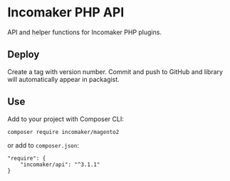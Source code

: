 # Incomaker PHP API

API and helper functions for Incomaker PHP plugins.

## Deploy

Create a tag with version number. 
Commit and push to GitHub and library will automatically appear in packagist.

## Use

Add to your project with Composer CLI:

    composer require incomaker/magento2

or add to `composer.json`:

```
"require": {
    "incomaker/api": "^3.1.1"
}
``` 
